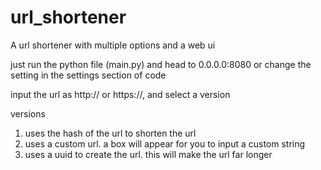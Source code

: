 # url_shortener
A url shortener with multiple options and a web ui

just run the python file (main.py) and head to 0.0.0.0:8080
  or change the setting in the settings section of code
  
input the url as http:// or https://, and select a version

versions
1. uses the hash of the url to shorten the url
2. uses a custom url. a box will appear for you to input a custom string
3. uses a uuid to create the url. this will make the url far longer
